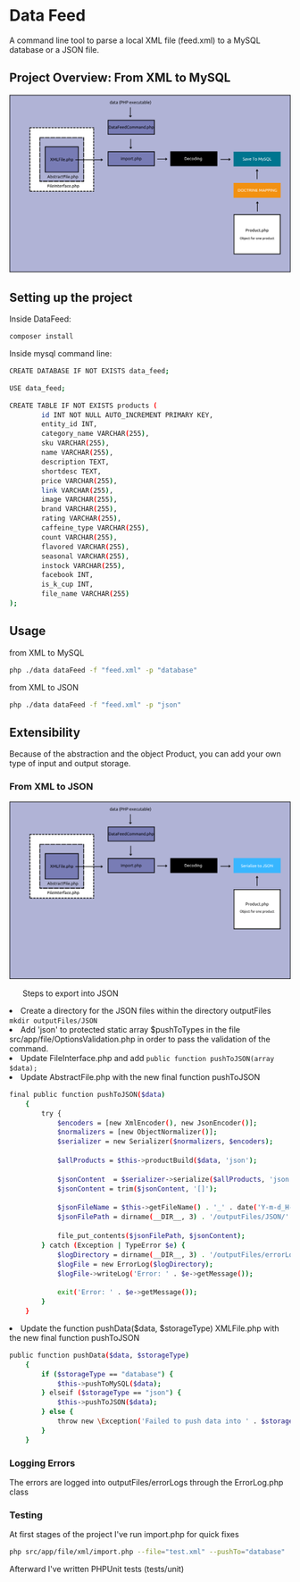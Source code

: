 <h1>Data Feed</h1>
<p>A command line tool to parse a local XML file (feed.xml) to a MySQL database or a JSON file.</p>

<h2>Project Overview: From XML to MySQL</h2> 
<img src="images/dataFeed.png" alt="DataFeed Structure">

<h2>Setting up the project</h2>
<p>Inside DataFeed:</p>

```bash
composer install
```

<p>Inside mysql command line:</p>

```bash
CREATE DATABASE IF NOT EXISTS data_feed;
```

```bash
USE data_feed;
```

```bash
CREATE TABLE IF NOT EXISTS products (
        id INT NOT NULL AUTO_INCREMENT PRIMARY KEY,
        entity_id INT,
        category_name VARCHAR(255),
        sku VARCHAR(255),
        name VARCHAR(255),
        description TEXT,
        shortdesc TEXT,
        price VARCHAR(255),
        link VARCHAR(255),
        image VARCHAR(255),
        brand VARCHAR(255),
        rating VARCHAR(255),
        caffeine_type VARCHAR(255),
        count VARCHAR(255),
        flavored VARCHAR(255),
        seasonal VARCHAR(255),
        instock VARCHAR(255),
        facebook INT,
        is_k_cup INT,
        file_name VARCHAR(255)
);
```


<h2>Usage</h2>
from XML to MySQL

```bash
php ./data dataFeed -f "feed.xml" -p "database"
```

from XML to JSON
```bash
php ./data dataFeed -f "feed.xml" -p "json"
```

<h2>Extensibility</h2>
Because of the abstraction and the object Product, you can add your own type of input and output storage.
<h3>From XML to JSON</h3>
<img src="images/fromXMLtoJSON.png" alt="fromXMLtoJSON">
<ul>Steps to export into JSON</ul>
<li>Create a directory for the JSON files within the directory outputFiles
<code>mkdir outputFiles/JSON</code></li>
<li>Add 'json' to protected static array $pushToTypes in the file src/app/file/OptionsValidation.php
    in order to pass the validation of the command. 
</li>
<li>Update FileInterface.php and add <code>public function pushToJSON(array $data); </code></li>
<li>Update AbstractFile.php with the new final function pushToJSON</li>

```bash
final public function pushToJSON($data)
    {
        try {
            $encoders = [new XmlEncoder(), new JsonEncoder()];
            $normalizers = [new ObjectNormalizer()];
            $serializer = new Serializer($normalizers, $encoders);

            $allProducts = $this->productBuild($data, 'json');

            $jsonContent  = $serializer->serialize($allProducts, 'json', ['json_encode_options' => \JSON_PRESERVE_ZERO_FRACTION]);
            $jsonContent = trim($jsonContent, '[]');

            $jsonFileName = $this->getFileName() . '_' . date('Y-m-d_H-i-s');
            $jsonFilePath = dirname(__DIR__, 3) . '/outputFiles/JSON/'  . $jsonFileName . '.json';

            file_put_contents($jsonFilePath, $jsonContent);
        } catch (Exception | TypeError $e) {
            $logDirectory = dirname(__DIR__, 3) . '/outputFiles/errorLogs';
            $logFile = new ErrorLog($logDirectory);
            $logFile->writeLog('Error: ' . $e->getMessage());

            exit('Error: ' . $e->getMessage());
        }
    }
```
<li>Update the function pushData($data, $storageType) XMLFile.php with the new final function pushToJSON</li>

```bash
public function pushData($data, $storageType)
    {
        if ($storageType == "database") {
            $this->pushToMySQL($data);
        } elseif ($storageType == "json") {
            $this->pushToJSON($data);
        } else {
            throw new \Exception('Failed to push data into ' . $storageType  . ' storage');
        }
    }
```

<h3>Logging Errors</h3>
<p>The errors are logged into outputFiles/errorLogs through the ErrorLog.php class</p>

<h3>Testing</h3>
<p>At first stages of the project I've run import.php for quick fixes</p>

```bash
php src/app/file/xml/import.php --file="test.xml" --pushTo="database"
```

<p>Afterward I've written PHPUnit tests (tests/unit)</p>